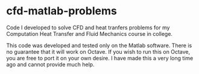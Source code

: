 # cfd-matlab-problems
Code I developed to solve CFD and heat tranfers problems for my Computation Heat Transfer and Fluid Mechanics course in college.

This code was developed and tested only on the Matlab software.
There is no guarantee that it will work on Octave.
If you wish to run this on Octave, you are free to port it on your own desire.
I have made this a very long time ago and cannot provide much help.
